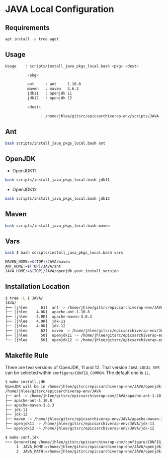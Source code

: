 # JAVA Local Configuration

## Requirements

```bash
apt install -y tree wget
```

## Usage

```bash
Usage    : scripts/install_java_pkgs_local.bash <pkg> <dest>

          <pkg>

          ant     : ant     1.10.8
          maven   : maven   3.6.3
          jdk11   : openjdk 11
          jdk12   : openjdk 12

          <dest>

                : /home/jhlee/gitsrc/epicsarchiverap-env/scripts/JAVA
```

## Ant

```bash
bash scripts/install_java_pkgs_local.bash ant
```

## OpenJDK

* OpenJDK11

```bash
bash scripts/install_java_pkgs_local.bash jdk11
```

* OpenJDK12

```bash
bash scripts/install_java_pkgs_local.bash jdk12
```

## Maven

```bash
bash scripts/install_java_pkgs_local.bash maven
```

## Vars

```bash
bash $ bash scripts/install_java_pkgs_local.bash vars

MAVEN_HOME:=$(TOP)/JAVA/maven
ANT_HOME:=$(TOP)/JAVA/ant
JAVA_HOME:=$(TOP)/JAVA/openjdk_your_install_version
```

## Installation Location

```bash
$ tree -L 1 JAVA/
JAVA/
├── [jhlee      61]  ant -> /home/jhlee/gitsrc/epicsarchiverap-env/JAVA/apache-ant-1.10.8
├── [jhlee    4.0K]  apache-ant-1.10.8
├── [jhlee    4.0K]  apache-maven-3.6.3
├── [jhlee    4.0K]  jdk-11
├── [jhlee    4.0K]  jdk-12
├── [jhlee      62]  maven -> /home/jhlee/gitsrc/epicsarchiverap-env/JAVA/apache-maven-3.6.3
├── [jhlee      50]  openjdk11 -> /home/jhlee/gitsrc/epicsarchiverap-env/JAVA/jdk-11
└── [jhlee      50]  openjdk12 -> /home/jhlee/gitsrc/epicsarchiverap-env/JAVA/jdk-12
```

## Makefile Rule

There are two versions of OpenJDK, 11 and 12. That version `JAVA_LOCAL_VER` can be selected within `configure/CONFIG_COMMON`. The default one is `11`.

```bash
$ make install.jdk
OpenJDK will be in /home/jhlee/gitsrc/epicsarchiverap-env/JAVA/openjdk11
/home/jhlee/gitsrc/epicsarchiverap-env/JAVA
├── ant -> /home/jhlee/gitsrc/epicsarchiverap-env/JAVA/apache-ant-1.10.8
├── apache-ant-1.10.8
├── apache-maven-3.6.3
├── jdk-11
├── jdk-12
├── maven -> /home/jhlee/gitsrc/epicsarchiverap-env/JAVA/apache-maven-3.6.3
├── openjdk11 -> /home/jhlee/gitsrc/epicsarchiverap-env/JAVA/jdk-11
└── openjdk12 -> /home/jhlee/gitsrc/epicsarchiverap-env/JAVA/jdk-12

$ make conf.jdk
>>> Generating /home/jhlee/gitsrc/epicsarchiverap-env/configure/CONFIG_COMMON_JDK.local
     1  JAVA_HOME:=/home/jhlee/gitsrc/epicsarchiverap-env/JAVA/openjdk11
     2  JAVA_PATH:=/home/jhlee/gitsrc/epicsarchiverap-env/JAVA/openjdk11/bin

```
